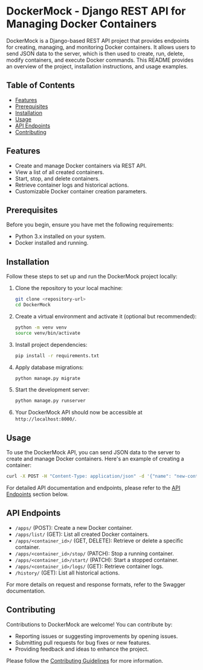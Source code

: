 # DockerMock - Django REST API for Managing Docker Containers

DockerMock is a Django-based REST API project that provides endpoints for creating, managing, and monitoring Docker containers. It allows users to send JSON data to the server, which is then used to create, run, delete, modify containers, and execute Docker commands. This README provides an overview of the project, installation instructions, and usage examples.

## Table of Contents

- [Features](#features)
- [Prerequisites](#prerequisites)
- [Installation](#installation)
- [Usage](#usage)
- [API Endpoints](#api-endpoints)
- [Contributing](#contributing)

## Features

- Create and manage Docker containers via REST API.
- View a list of all created containers.
- Start, stop, and delete containers.
- Retrieve container logs and historical actions.
- Customizable Docker container creation parameters.

## Prerequisites

Before you begin, ensure you have met the following requirements:

- Python 3.x installed on your system.
- Docker installed and running.

## Installation

Follow these steps to set up and run the DockerMock project locally:

1. Clone the repository to your local machine:

   ```bash
   git clone <repository-url>
   cd DockerMock
   ```

2. Create a virtual environment and activate it (optional but recommended):

   ```bash
   python -m venv venv
   source venv/bin/activate
   ```

3. Install project dependencies:

   ```bash
   pip install -r requirements.txt
   ```

4. Apply database migrations:

   ```bash
   python manage.py migrate
   ```

5. Start the development server:

   ```bash
   python manage.py runserver
   ```

6. Your DockerMock API should now be accessible at `http://localhost:8000/`.

## Usage

To use the DockerMock API, you can send JSON data to the server to create and manage Docker containers. Here's an example of creating a container:

```bash
curl -X POST -H "Content-Type: application/json" -d '{"name": "new-container", "image_address": "nginx:latest", "envs": {"key1": "value1"}, "command": "sleep 1000"}' http://localhost:8000/apps/
```

For detailed API documentation and endpoints, please refer to the [API Endpoints](#api-endpoints) section below.

## API Endpoints

- `/apps/` (POST): Create a new Docker container.
- `/apps/list/` (GET): List all created Docker containers.
- `/apps/<container_id>/` (GET, DELETE): Retrieve or delete a specific container.
- `/apps/<container_id>/stop/` (PATCH): Stop a running container.
- `/apps/<container_id>/start/` (PATCH): Start a stopped container.
- `/apps/<container_id>/logs/` (GET): Retrieve container logs.
- `/history/` (GET): List all historical actions.

For more details on request and response formats, refer to the Swagger documentation.

## Contributing

Contributions to DockerMock are welcome! You can contribute by:

- Reporting issues or suggesting improvements by opening issues.
- Submitting pull requests for bug fixes or new features.
- Providing feedback and ideas to enhance the project.

Please follow the [Contributing Guidelines](CONTRIBUTING.md) for more information.

